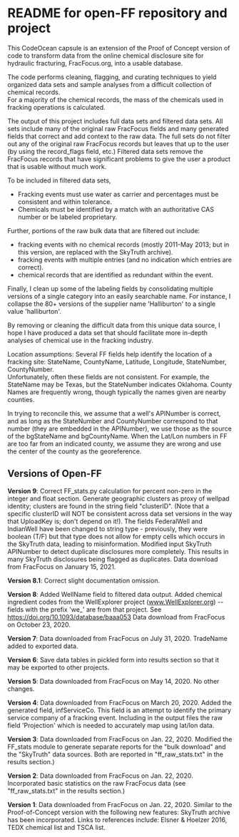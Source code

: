 # README for open-FF repository and project

This CodeOcean capsule is an extension of the Proof of 
Concept version of code to transform data from the online chemical disclosure site 
for hydraulic fracturing, FracFocus.org, into a usable database.  

The code performs cleaning, flagging, and 
curating techniques to yield organized data sets and sample analyses 
from a difficult collection of chemical records.   
For a majority of the chemical records, the mass of the chemicals used 
in fracking operations is calculated. 

The output of this project includes full data sets and filtered data sets. All 
sets include many of the original raw FracFocus fields and many generated
fields that correct and add context to the raw data.  The full sets do not 
filter out any of the original raw FracFocus records but leaves that up to 
the user (by using the record_flags field, etc.)  Filtered data sets remove
the FracFocus records that have significant problems to give the user a 
product that is usable without much work.

To be included in filtered data sets, 
- Fracking events must use water as carrier and percentages must be 
consistent and within tolerance.
- Chemicals must be identified by a match with an authoritative CAS number 
or be labeled proprietary.

Further, portions of the raw bulk data that are filtered out include: 
- fracking events with no chemical records (mostly 2011-May 2013; but in
  this version, are replaced with the SkyTruth archive).
- fracking events with multiple entries (and no indication which entries 
    are correct).
- chemical records that are identified as redundant within the event.

Finally,  I clean up some of the labeling fields by consolidating multiple 
versions of a single category into an easily searchable name. For instance, 
I collapse the 80+ versions of the supplier name 'Halliburton' to a single
value 'halliburton'.

By removing or cleaning the difficult data from this unique data source, 
I hope I have produced a data set that should facilitate more in-depth 
analyses of chemical use in the fracking industry.

Location assumptions: Several FF fields help identify the location of a fracking site:
StateName, CountyName, Latitude, Longitude, StateNumber, CountyNumber.  
Unfortunately, often these fields are not consistent. For example, the StateName may be
Texas, but the StateNumber indicates Oklahoma. County Names are frequently wrong, though
typically the names given are nearby counties.

In trying to reconcile this, we assume that
a well's APINumber is correct, and as long as the StateNumber and CountyNumber correspond 
to that number (they are embedded in the APINumber), we use those as the source of the 
bgStateName and bgCountyName. When the Lat/Lon numbers in FF are too far from an indicated
county, we assume they are wrong and use the center of the county as the georeference.

## Versions of Open-FF 

**Version 9**: Correct FF_stats.py calculation for percent non-zero in the integer
    and float section. Generate geographic clusters as proxy of wellpad identity;
    clusters are found in the string field "clusterID". (Note that a specific clusterID will NOT be
    consistent across data set versions in the way that UploadKey is; don't depend
    on it!).  The fields FederalWell and IndianWell have been changed to string type -
    previously, they were boolean (T/F) but that type does not allow for empty
    cells which occurs in the SkyTruth data, leading to misinformation.
    Modified input SkyTruth APINumber to detect duplicate disclosures more completely.
    This results in many SkyTruth disclosures being flagged as duplicates.
    Data download from FracFocus on January 15, 2021.

**Version 8.1**: Correct slight documentation omission.

**Version 8**: Added WellName field to filtered data output.  Added chemical ingredient
   codes from the WellExplorer project (www.WellExplorer.org) -- fields with
   the prefix 'we_' are from that project. See https://doi.org/10.1093/database/baaa053
   Data download from FracFocus on October 23, 2020.

**Version 7**: Data downloaded from FracFocus on July 31, 2020.  TradeName added
   to exported data.

**Version 6**: Save data tables in pickled form into results section so that it may be
   exported to other projects.

**Version 5**: Data downloaded from FracFocus on May 14, 2020.  No other changes.

**Version 4**: Data downloaded from FracFocus on March 20, 2020.  Added the generated
   field, infServiceCo. This field is an attempt to identify the primary
   service company of a fracking event.  Including in the output files the 
   raw field 'Projection' which is needed to accurately map using lat/lon
   data.

**Version 3**: Data downloaded from FracFocus on Jan. 22, 2020. Modified the 
   FF_stats module to generate separate reports for the "bulk download" and
   the "SkyTruth" data sources.  Both are reported in "ff_raw_stats.txt" in the
   results section.)

**Version 2**: Data downloaded from FracFocus on Jan. 22, 2020. Incorporated 
   basic statistics on the raw FracFocus data (see "ff_raw_stats.txt" in the
   results section.)

**Version 1**: Data downloaded from FracFocus on Jan. 22, 2020. Similar 
   to the Proof-of-Concept version with the following new features:
   SkyTruth archive
   has been incorporated.  Links to references include: Elsner & Hoelzer 2016, 
   TEDX chemical list and TSCA list.



